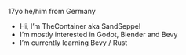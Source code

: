 17yo he/him from Germany

- Hi, I’m TheContainer aka SandSeppel
- I’m mostly interested in Godot, Blender and Bevy
- I’m currently learning Bevy / Rust
